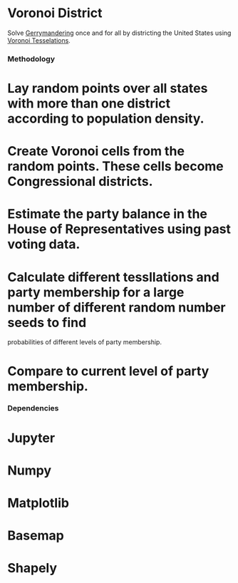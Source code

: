 # Voronoi District #

Solve [Gerrymandering](https://en.wikipedia.org/wiki/Gerrymandering) once and for all by districting the United States using [Voronoi Tesselations](https://en.wikipedia.org/wiki/Voronoi_diagram).

### Methodology ###

# Lay random points over all states with more than one district according to population density.
# Create Voronoi cells from the random points. These cells become Congressional districts.
# Estimate the party balance in the House of Representatives using past voting data.
# Calculate different tessllations and party membership for a large number of different random number seeds to find
probabilities of different levels of party membership.
# Compare to current level of party membership.

### Dependencies ###

# Jupyter
# Numpy
# Matplotlib
# Basemap
# Shapely
